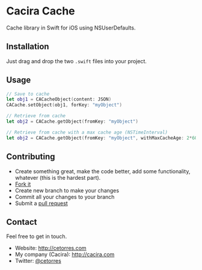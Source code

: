 # Cacira Cache

Cache library in Swift for iOS using NSUserDefaults.

## Installation

Just drag and drop the two `.swift` files into your project.

## Usage

```swift
// Save to cache
let obj1 = CACacheObject(content: JSON)
CACache.setObject(obj1, forKey: "myObject")

// Retrieve from cache
let obj2 = CACache.getObject(fromKey: "myObject")

// Retrieve from cache with a max cache age (NSTimeInterval)
let obj2 = CACache.getObject(fromKey: "myObject", withMaxCacheAge: 2*60*60) // 2h
```

## Contributing

* Create something great, make the code better, add some functionality,
  whatever (this is the hardest part).
* [Fork it](http://help.github.com/forking/)
* Create new branch to make your changes
* Commit all your changes to your branch
* Submit a [pull request](http://help.github.com/pull-requests/)

## Contact

Feel free to get in touch.

* Website: <http://cetorres.com>
* My company (Cacira): <http://cacira.com>
* Twitter: [@cetorres](http://twitter.com/cetorres)
